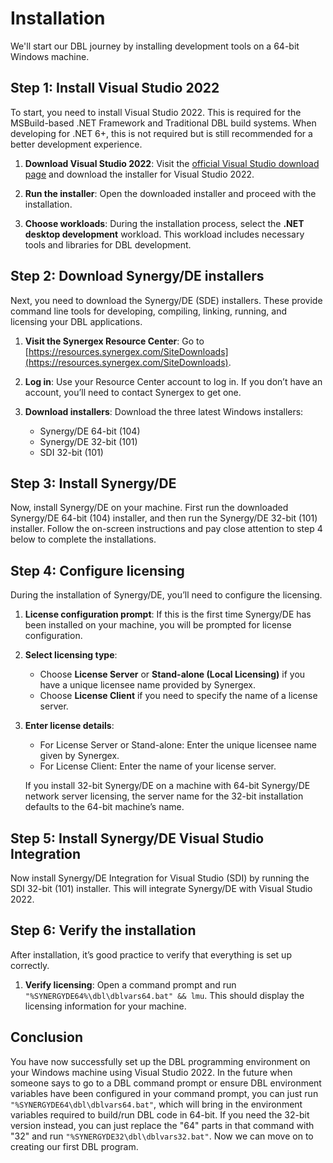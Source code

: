 # Installation

We'll start our DBL journey by installing development tools on a 64-bit Windows machine. 

## Step 1: Install Visual Studio 2022

To start, you need to install Visual Studio 2022. This is required for the MSBuild-based .NET Framework and Traditional DBL build systems. When developing for .NET 6+, this is not required but is still recommended for a better development experience.

1. **Download Visual Studio 2022**: Visit the [official Visual Studio download page](https://visualstudio.microsoft.com/downloads/) and download the installer for Visual Studio 2022.

2. **Run the installer**: Open the downloaded installer and proceed with the installation.

3. **Choose workloads**: During the installation process, select the **.NET desktop development** workload. This workload includes necessary tools and libraries for DBL development.

## Step 2: Download Synergy/DE installers

Next, you need to download the Synergy/DE (SDE) installers. These provide command line tools for developing, compiling, linking, running, and licensing your DBL applications.

1. **Visit the Synergex Resource Center**: Go to [https://resources.synergex.com/SiteDownloads](https://resources.synergex.com/SiteDownloads).

2. **Log in**: Use your Resource Center account to log in. If you don’t have an account, you’ll need to contact Synergex to get one.

3. **Download installers**: Download the three latest Windows installers:
   - Synergy/DE 64-bit (104)
   - Synergy/DE 32-bit (101)
   - SDI 32-bit (101) 

## Step 3: Install Synergy/DE

Now, install Synergy/DE on your machine. First run the downloaded Synergy/DE 64-bit (104) installer, and then run the Synergy/DE 32-bit (101) installer. Follow the on-screen instructions and pay close attention to step 4 below to complete the installations.

## Step 4: Configure licensing

During the installation of Synergy/DE, you’ll need to configure the licensing.

1. **License configuration prompt**: If this is the first time Synergy/DE has been installed on your machine, you will be prompted for license configuration.

2. **Select licensing type**:
   - Choose **License Server** or **Stand-alone (Local Licensing)** if you have a unique licensee name provided by Synergex.
   - Choose **License Client** if you need to specify the name of a license server.

3. **Enter license details**:
   - For License Server or Stand-alone: Enter the unique licensee name given by Synergex.
   - For License Client: Enter the name of your license server.

   If you install 32-bit Synergy/DE on a machine with 64-bit Synergy/DE network server licensing, the server name for the 32-bit installation defaults to the 64-bit machine’s name.

## Step 5: Install Synergy/DE Visual Studio Integration

Now install Synergy/DE Integration for Visual Studio (SDI) by running the SDI 32-bit (101) installer. This will integrate Synergy/DE with Visual Studio 2022.

## Step 6: Verify the installation

After installation, it’s good practice to verify that everything is set up correctly. 

1. **Verify licensing**: Open a command prompt and run `"%SYNERGYDE64%\dbl\dblvars64.bat" && lmu`. This should display the licensing information for your machine.
   
## Conclusion
You have now successfully set up the DBL programming environment on your Windows machine using Visual Studio 2022. In the future when someone says to go to a DBL command prompt or ensure DBL environment variables have been configured in your command prompt, you can just run `"%SYNERGYDE64\dbl\dblvars64.bat"`, which will bring in the environment variables required to build/run DBL code in 64-bit. If you need the 32-bit version instead, you can just replace the "64" parts in that command with "32" and run `"%SYNERGYDE32\dbl\dblvars32.bat"`. Now we can move on to creating our first DBL program.

